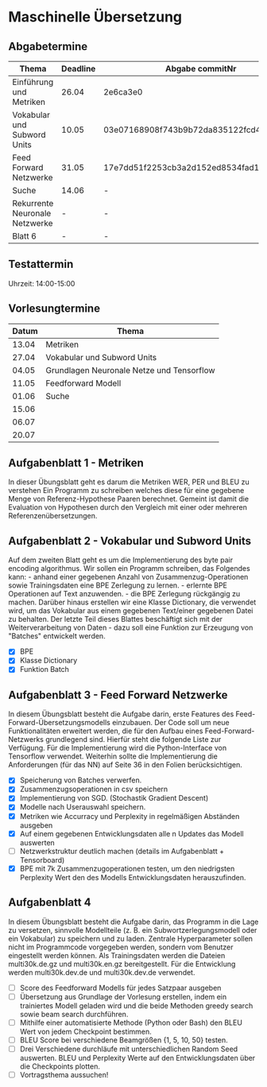 # Maschinelle Übersetzung

## Abgabetermine

| Thema | Deadline |Abgabe commitNr| geschafft |
| - | ----- | - | - |
|Einführung und Metriken|26.04|2e6ca3e0|:heavy_check_mark:|
|Vokabular und Subword Units|10.05|03e07168908f743b9b72da835122fcd4ef25f26d|:heavy_check_mark:|
|Feed Forward Netzwerke|31.05|17e7dd51f2253cb3a2d152ed8534fad1263850f3|:heavy_check_mark:|
|Suche|14.06|-|-|
|Rekurrente Neuronale Netzwerke|-|-|-|
|Blatt 6|-|-|-|

## Testattermin

Uhrzeit: 14:00-15:00

## Vorlesungtermine 

|Datum  |Thema    	|
|-------|------   	|
|13.04  |Metriken 	|  
|27.04  |Vokabular und Subword Units|
|04.05  |Grundlagen Neuronale Netze und Tensorflow|
|11.05  |Feedforward Modell|
|01.06  |Suche  |	
|15.06  |		| 
|06.07  |		|
|20.07  |		|


## Aufgabenblatt 1 - Metriken 

In dieser Übungsblatt geht es darum die Metriken WER, PER und BLEU zu verstehen
Ein Programm zu schreiben welches diese für eine gegebene Menge von Referenz-Hypothese Paaren berechnet. 
Gemeint ist damit die Evaluation von Hypothesen durch den Vergleich mit einer oder mehreren Referenzenübersetzungen.

## Aufgabenblatt 2 - Vokabular und Subword Units

Auf dem zweiten Blatt geht es um die Implementierung des byte pair encoding algorithmus. Wir sollen ein Programm schreiben, das Folgendes kann:
    - anhand einer gegebenen Anzahl von Zusammenzug-Operationen sowie Trainingsdaten eine BPE Zerlegung zu lernen.
    - erlernte BPE Operationen auf Text anzuwenden.
    - die BPE Zerlegung rückgängig zu machen.
Darüber hinaus erstellen wir eine Klasse Dictionary, die verwendet wird, um das Vokabular aus einem gegebenen Text/einer gegebenen Datei zu behalten. Der letzte Teil dieses Blattes beschäftigt sich mit der Weiterverarbeitung von Daten - dazu soll eine Funktion zur Erzeugung von "Batches" entwickelt werden.

- [x] BPE
- [x] Klasse Dictionary
- [x] Funktion Batch

## Aufgabenblatt 3 - Feed Forward Netzwerke

In diesem Übungsblatt besteht die Aufgabe darin, erste Features des Feed-Forward-Übersetzungsmodells einzubauen. Der Code soll um neue Funktionalitäten erweitert werden, die für den Aufbau eines Feed-Forward-Netzwerks grundlegend sind. Hierfür steht die folgende Liste zur Verfügung. Für die Implementierung wird die Python-Interface von Tensorflow verwendet. Weiterhin sollte die Implementierung die Anforderungen (für das NN) auf Seite 36 in den Folien berücksichtigen. 

- [x] Speicherung von Batches verwerfen. 
- [x] Zusammenzugsoperationen in csv speichern
- [x] Implementierung von SGD. (Stochastik Gradient Descent)
- [x] Modelle nach Userauswahl speichern.
- [x] Metriken wie Accurracy und Perplexity in regelmäßigen Abständen ausgeben
- [x] Auf einem gegebenen Entwicklungsdaten alle n Updates das Modell auswerten
- [ ] Netzwerkstruktur deutlich machen (details im Aufgabenblatt + Tensorboard)
- [x] BPE mit 7k Zusammenzugoperationen testen, um den niedrigsten Perplexity Wert den des Modells Entwicklungsdaten herauszufinden. 

## Aufgabenblatt 4 

In diesem Übungsblatt besteht die Aufgabe darin, das Programm in die Lage zu versetzen, sinnvolle Modellteile (z. B. ein Subwortzerlegungsmodell oder ein Vokabular) zu speichern und zu laden. Zentrale Hyperparameter sollen nicht im Programmcode vorgegeben werden, sondern vom Benutzer eingestellt werden können. Als Trainingsdaten werden die Dateien multi30k.de.gz und multi30k.en.gz bereitgestellt. Für die Entwicklung werden multi30k.dev.de und multi30k.dev.de verwendet. 

- [ ] Score des Feedforward Modells für jedes Satzpaar ausgeben
- [ ] Übersetzung aus Grundlage der Vorlesung erstellen, indem ein trainiertes Modell geladen wird und die beide Methoden greedy search sowie beam search durchführen. 
- [ ] Mithilfe einer automatisierte Methode (Python oder Bash) den BLEU Wert von jedem Checkpoint bestimmen. 
- [ ] BLEU Score bei verschiedene Beamgrößen {1, 5, 10, 50} testen.
- [ ] Drei Verschiedene durchläufe mit unterschiedlichen Random Seed auswerten. BLEU und Perplexity Werte auf den Entwicklungsdaten über die Checkpoints plotten.
- [ ] Vortragsthema aussuchen! 
